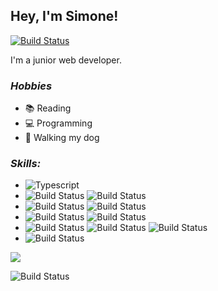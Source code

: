 ## Hey, I'm Simone!  

[![Build Status](https://img.shields.io/badge/simone%20alcalá-0077B5?style=for-the-badge&logo=linkedin&logoColor=white)](https://www.linkedin.com/in/simone-alcala/)

I'm a junior web developer.

### _Hobbies_

* 📚 Reading
* 💻 Programming
* 🐶 Walking my dog

### _Skills:_

* ![Typescript](https://img.shields.io/badge/TypeScript-007ACC?style=for-the-badge&logo=typescript&logoColor=white)
* ![Build Status](https://img.shields.io/badge/Node.js-43853D?style=for-the-badge&logo=node.js&logoColor=white) ![Build Status](https://img.shields.io/badge/Express.js-404D59?style=for-the-badge) 
* ![Build Status](https://img.shields.io/badge/React-20232A?style=for-the-badge&logo=react&logoColor=61DAFB) ![Build Status](https://img.shields.io/badge/styled--components-DB7093?style=for-the-badge&logo=styled-components&logoColor=white)
* ![Build Status](https://img.shields.io/badge/jQuery-0769AD?style=for-the-badge&logo=jquery&logoColor=white) ![Build Status](https://img.shields.io/badge/Bootstrap-563D7C?style=for-the-badge&logo=bootstrap&logoColor=white)
* ![Build Status](https://img.shields.io/badge/SQL_Server-CC2927?style=for-the-badge&logo=microsoft-sql-server&logoColor=white) ![Build Status](https://img.shields.io/badge/MongoDB-4EA94B?style=for-the-badge&logo=mongodb&logoColor=white) ![Build Status](https://img.shields.io/badge/PostgreSQL-316192?style=for-the-badge&logo=postgresql&logoColor=white) 
* ![Build Status](https://img.shields.io/badge/Ubuntu-E95420?style=for-the-badge&logo=ubuntu&logoColor=white)

<img src="https://github-readme-stats.vercel.app/api/top-langs/?username=simone-alcala&layout=compact&theme=cobalt&hide_border=true" />

![Build Status](https://img.shields.io/github/followers/simone-alcala.svg?style=social&label=Follow&maxAge=2592000)
